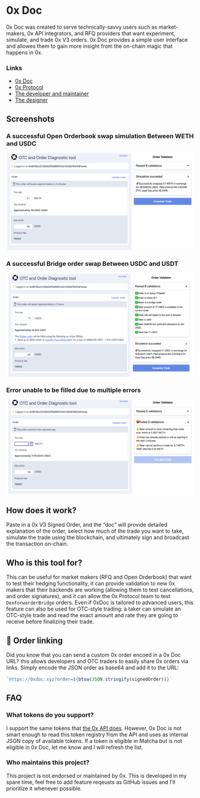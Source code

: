# 0x Doc

0x Doc was created to serve technically-savvy users such as market-makers, 0x API integrators, and RFQ providers that want experiment, simulate, and trade 0x V3 orders. 0x Doc provides a simple user interface and allowes them to gain more insight from the on-chain magic that happens in 0x.


### Links
- [0x Doc](http://0xdoc.xyz/)
- [0x Protocol](http://0x.org/)
- [The developer and maintainer](https://twitter.com/pirosb3)
- [The designer](https://www.linkedin.com/in/danniphu)

## Screenshots

### A successful Open Orderbook swap simulation Between WETH and USDC

![Open Orderbook](./open_orderbook.png)

### A successful Bridge order swap Between USDC and USDT

![Bridge Order sim](./bridge_order_sim.png)

### Error unable to be filled due to multiple errors

![Errors in trade](./errors.png)


## How does it work?

Paste in a 0x V3 Signed Order, and the “doc” will provide detailed explanation of the order, select how much of the trade you want to take, simulate the trade using the blockchain, and ultimately sign and broadcast the transaction on-chain.

## Who is this tool for?

This can be useful for market makers (RFQ and Open Orderbook) that want to test their hedging functionality, it can provide validation to new 0x makers that their backends are working (allowing them to test cancellations, and order signatures), and it can allow the 0x Protocol team to test `DexForwarderBridge` orders.
Even if 0xDoc is tailored to advanced users, this feature can also be used for OTC-style trading: a taker can simulate an OTC-style trade and read the exact amount and rate they are going to receive before finalizing their trade.

## 🔗 Order linking

Did you know that you can send a custom 0x order encoed in a 0x Doc URL? this allows developers and OTC traders to easily share 0x orders via links. Simply encode the JSON order as base64 and add it to the URL:

```typescript
`https://0xdoc.xyz?order=${btoa(JSON.stringify(signedOrder))}`
```

## FAQ

### What tokens do you support?

I support the same tokens that [the 0x API does](https://api.0x.org/swap/v0/tokens). However, 0x Doc is not smart enough to read this token registry from the API and uses as internal JSON copy of available tokens. If a token is eligible in Matcha but is not eligible in 0x Doc, let me know and I will refresh the list.


### Who maintains this project?
This project is not endorsed or maintained by 0x. This is developed in my spare time, feel free to add feature reqeusts as GitHub issues and I'll prioritize it whenever possible.